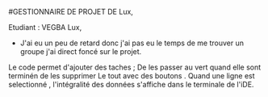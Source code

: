 #GESTIONNAIRE DE PROJET DE Lux,

Etudiant : VEGBA Lux,

- J'ai eu un peu de retard donc j'ai pas eu le temps de me trouver un groupe j'ai direct foncé sur le projet.

Le code permet d'ajouter des taches ;
De les passer au vert quand elle sont terminén de les supprimer Le tout  avec des boutons . 
Quand une ligne est selectionné , l'intégralité des données s'affiche dans le terminale de l'iDE.


